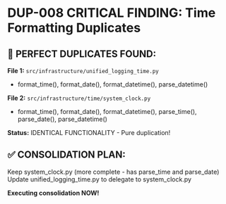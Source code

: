 # DUP-008 CRITICAL FINDING: Time Formatting Duplicates

## 🚨 PERFECT DUPLICATES FOUND:

**File 1:** `src/infrastructure/unified_logging_time.py`
- format_time(), format_date(), format_datetime(), parse_datetime()

**File 2:** `src/infrastructure/time/system_clock.py`  
- format_time(), format_date(), format_datetime(), parse_time(), parse_date(), parse_datetime()

**Status:** IDENTICAL FUNCTIONALITY - Pure duplication!

## ✅ CONSOLIDATION PLAN:

Keep system_clock.py (more complete - has parse_time and parse_date)
Update unified_logging_time.py to delegate to system_clock.py

**Executing consolidation NOW!**

